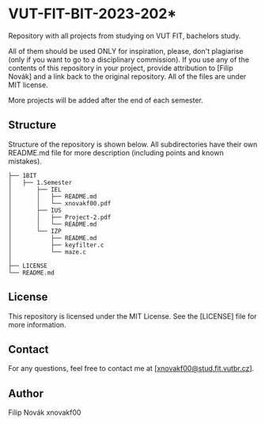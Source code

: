 # VUT-FIT-BIT-2023-202*
Repository with all projects from studying on VUT FIT, bachelors study. 

All of them should be used ONLY for inspiration, please, don't plagiarise (only if you want to go to a disciplinary commission). If you use any of the contents of this repository in your project, provide attribution to [Filip Novák] and a link back to the original repository. All of the files are under MIT license. 

More projects will be added after the end of each semester.

## Structure
Structure of the repository is shown below. All subdirectories have their own README.md file for more description (including points and known mistakes).

```
├── 1BIT
│   ├── 1.Semester
│       ├── IEL
│       │   ├── README.md
│       │   └── xnovakf00.pdf
│       ├── IUS
│       │   ├── Project-2.pdf
│       │   └── README.md
│       └── IZP
│           ├── README.md
│           ├── keyfilter.c
│           └── maze.c
│   
├── LICENSE
└── README.md
```


## License
This repository is licensed under the MIT License. See the [LICENSE] file for more information.

## Contact
For any questions, feel free to contact me at [xnovakf00@stud.fit.vutbr.cz].

## Author
Filip Novák xnovakf00
